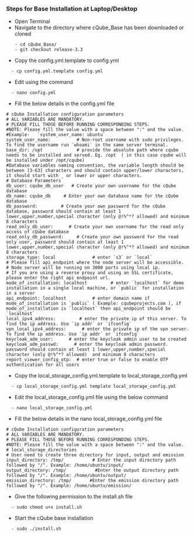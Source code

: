 ### Steps for Base Installation at Laptop/Desktop
- Open Terminal
- Navigate to the directory where cQube_Base has been downloaded or cloned
  ```text
  - cd cQube_Base/
  - git checkout release-3.3
  ```
- Copy the config.yml.template to config.yml
```text
  - cp config.yml.template config.yml
``` 
- Edit using the command
```text
  - nano config.yml
``` 
- Fill the below details in the config.yml file
```text
# cQube Installation configuration parameters
# ALL VARIABLES ARE MANDATORY.
# PLEASE FILL THOSE BEFORE RUNNING CORRESPONDING STEPS.
#NOTE: Please fill the value with a space between ":" and the value. 
#Example-   `system_user_name: ubuntu`
system_user_name:          # Non-root username with sudo privileges. To find the username run `whoami` in the same server terminal.
base_dir: /opt             # provide the absolute path where cqube needs to be installed and served. Eg. /opt  ( in this case cqube will be installed under /opt/cqube)
#Database variables naming convention, the variable length should be between [3-63] characters and should contain upper/lower characters, it should start with _ or lower or upper characters.
# Database Parameters
db_user: cqube_db_user   # Create your own username for the cQube database
db_name: cqube_db     # Enter your own database name for the cQube database
db_password:         # Create your own password for the cQube database, password should contain at least 1 lower,upper,number,special character (only @!%^*? allowed) and minimum 8 characters
read_only_db_user:      # Create your own username for the read only access of cQube database
read_only_db_password:     # Create your own password for the read only user, password should contain at least 1 lower,upper,number,special character (only @!%^*? allowed) and minimum 8 characters
storage_type: local              # enter `s3` or `local`
# Please fill api_endpoint where the node server will be accessible.
# Node server will be running on 3000 ports using local ip.
# If you are using a reverse proxy and using an SSL certificate, please enter the right api endpoint url.
mode_of_installation: localhost         # enter `localhost` for demo installation in a single local machine, or `public` for installation in a server
api_endpoint: localhost          # enter domain name if mode_of_installation is `public` ( Example: cqubeprojects.com ), if mode_of_installation is `localhost` then api_endpoint should be `localhost`
local_ipv4_address:         # enter the private ip of this server. To find the ip address. Use `ip addr` or `ifconfig`
vpn_local_ipv4_address:      # enter the private ip of the vpn server. To find the ip address. Use `ip addr` or `ifconfig`
keycloak_adm_user:      # enter the keycloak admin user to be created 
keycloak_adm_passwd:      # enter the keycloak admin password. password should contain at least 1 lower,upper,number,special character (only @!%^*? allowed)  and minimum 8 characters
report_viewer_config_otp:  # enter true or false to enable OTP authentication for all users 
```
- Copy the local_storage_config.yml.template to local_storage_config.yml
```text
  - cp local_storage_config.yml template local_storage_config.yml
```
- Edit the local_storage_config.yml file using the below command
```text
  - nano local_storage_config.yml
```
- Fill the below details in the nano local_storage_config.yml file
```text
# cQube Installation configuration parameters
# ALL VARIABLES ARE MANDATORY.
# PLEASE FILL THOSE BEFORE RUNNING CORRESPONDING STEPS.
#NOTE: Please fill the value with a space between ":" and the value. 
# local_storage_directories
# User need to create three directory for input, output and emission
input_directory: /tmp/           # Enter the input directory path followed by "/". Example: /home/ubuntu/input/
output_directory: /tmp/           #Enter the output directory path followed by "/". Example: /home/ubuntu/output/
emission_directory: /tmp/       #Enter the emission directory path followed by "/". Example: /home/ubuntu/emission/
```
- Give the following permission to the install.sh file
```text
  - sudo chmod u+x install.sh
```
- Start the cQube base installation
```text
  - sudo ./install.sh
```
